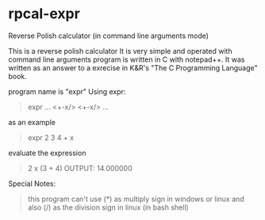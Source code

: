 # rpcal-expr
Reverse Polish calculator (in command line arguments mode)

This is a reverse polish calculator
It is very simple and operated with command line arguments
program is written in C with notepad++.
It was written as an answer to a exrecise in K&R's "The C Programming Language" book.

program name is "expr"
Using expr:
 > expr <NUM1> <NUM2> ... <+-x/> <+-x/> ... 

as an example
 > expr 2 3 4 + x
 
evaluate the expression
 > 2 x (3 + 4)
 > OUTPUT: 14.000000
 
Special Notes:
  >this program can't use (*) as multiply sign in windows or linux
  >and also (/) as the division sign in linux (in bash shell)

